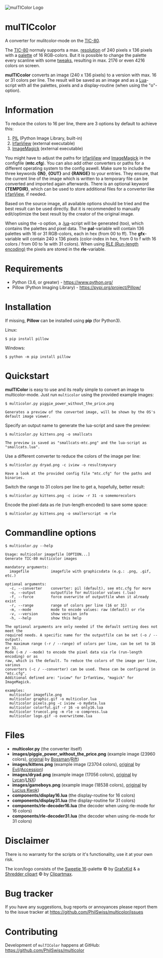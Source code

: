 ![mulTIColor Logo](https://repository-images.githubusercontent.com/474191033/6b4ec005-585c-4c27-a4f4-b6eea5f3b6ea)

mulTICcolor
===========

A converter for mulitcolor-mode on the [TIC-80](https://tic80.com/).

The [TIC-80](https://tic80.com/) normaly supports a max. [resolution](https://github.com/nesbox/TIC-80/wiki/display) of 240 pixels x 136 pixels with a [palette](https://github.com/nesbox/TIC-80/wiki/palette) of 16 RGB-colors.
But it is possible to change the palette every scanline with some [tweaks](https://github.com/nesbox/TIC-80/wiki/palette#more-than-16-colors), resulting in max. 2176 or even 4216 colors on screen.

**mulTICcolor** converts an image (240 x 136 pixels) to a version with max. 16 or 31 colors per line.
The result will be saved as an image and as a [Lua](https://www.lua.org)-script with all the palettes, pixels and a display-routine (when using the "o"-option).


Information
===========

To reduce the colors to 16 per line, there are 3 options by default to achieve this:
1. [PIL](https://pillow.readthedocs.io/en/stable/) (Python Image Library, built-in)
2. [IrfanView](https://www.irfanview.com/) (external executable)
3. [ImageMagick](https://imagemagick.org/index.php) (external executable)

You might have to adjust the paths for [IrfanView](https://www.irfanview.com/) and [ImageMagick](https://imagemagick.org/index.php) in the configfile (**mtc.cfg**).
You can also add other converters or paths for a different operating system to the config aswell. Make sure to include the three keywords **{IN}**, **{OUT}** and **{RANGE}** to your entries. 
They ensure, that the current line of the image which is written to a temporary file can be converted and imported again afterwards. There is an optional keyword **{TEMPDIR}**, which can be used to store additional files for a converter like [IrfanView](https://www.irfanview.com/), if needed.

Based on the source image, all available options should be tried and the best result can be used directly.
But it is recommended to manually edit/optimize the best result by the creator of the original image.

When using the -o option, a .[lua](https://www.lua.org)-script will be generated (too), which contains the palettes and pixel data.
The **pal**-variable will contain 136 palettes with 16 or 31 RGB-colors, each in hex (from 00 to ff).
The **gfx**-variable will contain 240 x 136 pixels (color-index in hex, from 0 to f with 16 colors / from 00 to 1e with 31 colors).
When using [RLE (Run-length encoding)](https://en.wikipedia.org/wiki/Run-length_encoding) the pixels are stored in the **rle**-variable.


Requirements
============

- Python (3.6, or greater) - https://www.python.org/
- Pillow (Python Imaging Library) - https://pypi.org/project/Pillow/


Installation
============
If missing, **Pillow** can be installed using **pip** (for Python3).

Linux: 

    $ pip install pillow
Windows:

    $ python -m pip install pillow


Quickstart
==========

**mulTIColor** is easy to use and its really simple to convert an image to multicolor-mode.
Just run `multicolor` using the provided example images:

    $ multicolor.py piggie_power_without_the_price.png

    Generates a preview of the converted image, will be shown by the OS's default image viewer.

Specify an output name to generate the lua-script and save the preview:

    $ multicolor.py kittens.png -o smallcats
	
	The preview is saved as "smallcats-mtc.png" and the lua-script as "smallcats.lua".

Use a different converter to reduce the colors of the image per line:

    $ multicolor.py dryad.png -c iview -o resultsmyvary
	
	Have a look at the provided config file "mtc.cfg" for the paths and binaries.

Switch the range to 31 colors per line to get a, hopefully, better result:

    $ multicolor.py kittens.png -c iview -r 31 -o somemorecolors

Encode the pixel data as rle (run-length encoded) to save some space:

    $ multicolor.py kittens.png -o smallerscript -m rle


Commandline options
===================

    $ multicolor.py --help
	
    Usage: multicolor imagefile [OPTION...]
    Generate TIC-80 multicolor images
    
    mandatory arguments:
      imagefile          imagefile with graphicsdata (e.g.: .png, .gif, etc.)
    
    optional arguments:
      -c, --converter    converter: pil (default), see mtc.cfg for more
      -o, --output       outputfile for multicolor values (.lua)
      -f, --force        force overwrite of outputfile when it already exist
      -r, --range        range of colors per line (16 or 31)
      -m, --mode         mode to encode values: raw (default) or rle
      -v, --version      show version info
      -h, --help         show this help
    
    The optional arguments are only needed if the default setting does not meet the
    required needs. A specific name for the outputfile can be set (-o / --output).
    The maximum range (-r / --range) of colors per line, can be set to 16 or 31.
	Mode (-m / --mode) to encode the pixel data via rle (run-length encoding) or as
	raw, which is the default. To reduce the colors of the image per line, various
	converters (-c / --converter) can be used. These can be configured in "mtc.cfg".
	Additional defined are: "iview" for IrfanView, "magick" for ImageMagick.
    
    examples:
	  multicolor imagefile.png
      multicolor graphic.gif -o multicolor.lua
      multicolor pixels.png -c iview -o mydata.lua
      multicolor colorful.gif -r 16 -o only16.lua
      multicolor truecol.png -m rle -o compress.lua
      multicolor logo.gif -o overwriteme.lua


Files
=====

* **multicolor.py** (the converter itself)
* **images/piggie_power_without_the_price.png** (example image (23960 colors), [original](https://demozoo.org/graphics/205191/) by [Bossman](https://demozoo.org/sceners/32053/)/[Rift](https://www.pouet.net/groups.php?which=11428))
* **images/kittens.png** (example image (23704 colors), [original](https://demozoo.org/graphics/302070/) by [Evil](https://demozoo.org/sceners/5794/)/[Accession](https://www.pouet.net/groups.php?which=1004))
* **images/dryad.png** (example image (17056 colors), [original](https://demozoo.org/graphics/266505/) by [Lycan](https://demozoo.org/sceners/21309/)/[LNX](https://www.pouet.net/groups.php?which=11760))
* **images/gameboys.png** (example image (18538 colors), [original](https://commons.wikimedia.org/wiki/File:Chiptune-Setup-Game-Boys.jpg) by [Lucius Kwok](https://www.flickr.com/photos/luciuskwok/))
* **components/display16.lua** (the display-routine for 16 colors)
* **components/display31.lua** (the display-routine for 31 colors)
* **components/rle-decoder16.lua** (the decoder when using rle-mode for 16 colors)
* **components/rle-decoder31.lua** (the decoder when using rle-mode for 31 colors)


Disclaimer
==========

There is no warranty for the scripts or it's functionality, use it at your own risk.

The icon/logo consists of the [Sweetie 16](https://lospec.com/palette-list/sweetie-16)-palette © by [GrafxKid](https://grafxkid.tumblr.com/) & a [Shredder clipart](https://www.clipartmax.com/middle/m2H7N4d3G6N4b1H7_shredder-machine-icon-clipart-paper-office-shredders-shredder-machine-icon/) © by [Clipartmax](https://clipartmax.com/).


Bug tracker
===========

If you have any suggestions, bug reports or annoyances please report them to the issue tracker at https://github.com/PhilSwiss/multicolor/issues


Contributing
============

Development of `mulTIColor` happens at GitHub: https://github.com/PhilSwiss/multicolor
